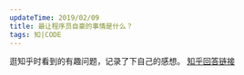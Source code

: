 ```yaml
---
updateTime: 2019/02/09
title: 最让程序员自豪的事情是什么？
tags: 知|CODE
---
```


逛知乎时看到的有趣问题，记录了下自己的感想。
[知乎回答链接](https://www.zhihu.com/question/31772280/answer/541038006)
